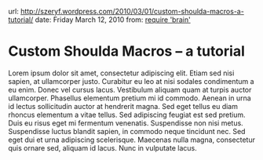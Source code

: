 url: http://szeryf.wordpress.com/2010/03/01/custom-shoulda-macros-a-tutorial/
date: Friday March 12, 2010
from: [require 'brain'](http://szeryf.wordpress.com/)

# Custom Shoulda Macros &ndash; a tutorial

Lorem ipsum dolor sit amet, consectetur adipiscing elit. Etiam sed nisi sapien, at ullamcorper justo. Curabitur eu leo at nisi sodales condimentum a eu enim. Donec vel cursus lacus. Vestibulum aliquam quam at turpis auctor ullamcorper. Phasellus elementum pretium mi id commodo. Aenean in urna id lectus sollicitudin auctor at hendrerit magna. Sed eget tellus eu diam rhoncus elementum a vitae tellus. Sed adipiscing feugiat est sed pretium. Duis eu risus eget mi fermentum venenatis. Suspendisse non nisi metus. Suspendisse luctus blandit sapien, in commodo neque tincidunt nec. Sed eget dui et urna adipiscing scelerisque. Maecenas nulla magna, consectetur quis ornare sed, aliquam id lacus. Nunc in vulputate lacus.
